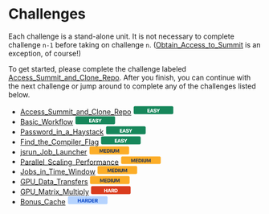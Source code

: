 

# Challenges

Each challenge is a stand-alone unit. It is not necessary to complete challenge `n-1` before taking on challenge `n`. ([Obtain_Access_to_Summit](Obtain_Access_to_Summit) is an exception, of course!)

To get started, please complete the challenge labeled
[Access_Summit_and_Clone_Repo](Access_Summit_and_Clone_Repo). After you finish, you
can continue with the next challenge or jump around to complete any of the
challenges listed below.

- [Access_Summit_and_Clone_Repo](Access_Summit_and_Clone_Repo) <img src="../images/easy_badge.png" width="80">
- [Basic_Workflow](Basic_Workflow) <img src="../images/easy_badge.png" width="80">
- [Password_in_a_Haystack](Password_in_a_Haystack) <img src="../images/easy_badge.png" width="80">
- [Find_the_Compiler_Flag](Find_the_Compiler_Flag) <img src="../images/easy_badge.png" width="80">
- [jsrun_Job_Launcher](jsrun_Job_Launcher) <img src="../images/medium_badge.png" width="80">
- [Parallel_Scaling_Performance](Parallel_Scaling_Performance) <img src="../images/medium_badge.png" width="80">
- [Jobs_in_Time_Window](Jobs_in_Time_Window) <img src="../images/medium_badge.png" width="80">
- [GPU_Data_Transfers](GPU_Data_Transfers) <img src="../images/medium_badge.png" width="80">
- [GPU_Matrix_Multiply](GPU_Matrix_Multiply) <img src="../images/hard_badge.png" width="80">
- [Bonus_Cache](Bonus_Cache) <img src="../images/harder_badge.png" width="80">
